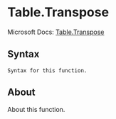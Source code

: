 # Table.Transpose

Microsoft Docs: [Table.Transpose](https://docs.microsoft.com/en-us/powerquery-m/table-transpose)

## Syntax

```
Syntax for this function.
```

## About

About this function.

